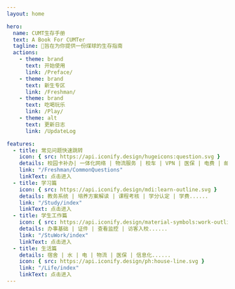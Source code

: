 ```yaml
---
layout: home

hero:
  name: CUMT生存手册
  text: A Book For CUMTer
  tagline: 📘旨在为你提供一份煤球的生存指南
  actions:
    - theme: brand
      text: 开始使用
      link: /Preface/
    - theme: brand
      text: 新生专区
      link: /Freshman/
    - theme: brand
      text: 吃喝玩乐
      link: /Play/  
    - theme: alt
      text: 更新日志
      link: /UpdateLog

features:
  - title: 常见问题快速跳转
    icon: { src: https://api.iconify.design/hugeicons:question.svg }
    details: 校园卡补办| 一体化网络 | 物流服务 | 校车 | VPN | 医保 | 电费 | 邮箱......
    link: "/Freshman/CommonQuestions"
    linkText: 点击进入
  - title: 学习篇
    icon: { src: https://api.iconify.design/mdi:learn-outline.svg }
    details: 教务系统 | 培养方案解读 | 课程考核 | 学分认定 | 学费......
    link: "/Study/index"
    linkText: 点击进入
  - title: 学生工作篇
    icon: { src: https://api.iconify.design/material-symbols:work-outline.svg }
    details: 办事基础 | 证件 | 查看监控 | 访客入校......
    link: "/StuWork/index"
    linkText: 点击进入
  - title: 生活篇
    details: 宿舍 | 水 | 电 | 物流 | 医保 | 信息化......
    icon: { src: https://api.iconify.design/ph:house-line.svg }
    link: "/Life/index"
    linkText: 点击进入
---
```


<script setup>
import { VPTeamMembers,VPTeamPage,VPTeamPageTitle } from 'vitepress/theme'

const members = [
  {
    avatar: 'https://s2.loli.net/2024/10/01/Sn63tHuKXyieUqA.jpg',
    name: 'Yolo3',
    title: 'Creator',
  },
    {
    avatar: 'https://s2.loli.net/2024/09/28/1G6tYjDuzM4pWRU.png',
    name: 'Jiang',
    title: 'Developer',
  },
      {
    avatar: "https://s2.loli.net/2024/10/01/DMjBg6NYVukofnQ.jpg",
    name: 'Hezi',
    title: 'Developer',
  },
        {
    avatar: 'https://s2.loli.net/2024/10/01/2XFyiH7MQCD5EKe.jpg',
    name: 'Clo0oOoud',
    title: 'Developer',
  },
]
</script>

<VPTeamPage>
  <VPTeamPageTitle>
    <template #title>
      Our Team
    </template>
​    <!-- <template #lead>
​      The development of VitePress is guided by an international
​      team, some of whom have chosen to be featured below.
​    </template> -->
  </VPTeamPageTitle>
  <VPTeamMembers size="small" :members="members" class="" />
</VPTeamPage>

<HomeContributors/>
